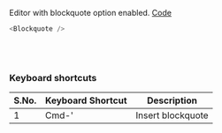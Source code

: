 Editor with blockquote option enabled. <a target="_blank" href="https://github.com/nib-edit/Nib/blob/master/packages/docs/demo/Blockquote/index.jsx">Code</a>

```js
<Blockquote />
```

<br />
<br />

### Keyboard shortcuts

| S.No. | Keyboard Shortcut | Description       |
| ----- | ----------------- | ----------------- |
| 1     | Cmd-'             | Insert blockquote |
